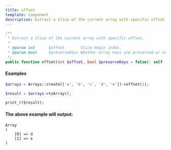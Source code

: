 ```yaml
---
title: offset
template: component
description: Extract a slice of the current array with specific offset.
---
```


```php
/**
 * Extract a slice of the current array with specific offset.
 *
 * @param int      $offset       Slice begin index.
 * @param bool     $preserveKeys Whether array keys are preserved or no. Default is false.
 */
public function offset(int $offset, bool $preserveKeys = false): self
```

#### Examples

```php
$arrays = Arrays::create(['a', 'b', 'c', 'd', 'e'])->offset(3);

$result = $arrays->toArray();

print_r($result);
```

#### The above example will output:

```text
Array
(
    [0] => d
    [1] => e
)
```
